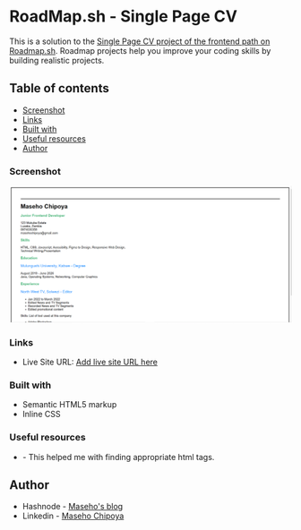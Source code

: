 # RoadMap.sh - Single Page CV

This is a solution to the [Single Page CV project of the frontend path  on Roadmap.sh](https://roadmap.sh/projects/single-page-cv). Roadmap projects help you improve your coding skills by building realistic projects. 

## Table of contents
  - [Screenshot](#screenshot)
  - [Links](#links)
  - [Built with](#built-with)
  - [Useful resources](#useful-resources)
- [Author](#author)


### Screenshot

![](./single.PNG)

### Links

- Live Site URL: [Add live site URL here](https://your-live-site-url.com)


### Built with

- Semantic HTML5 markup
- Inline CSS

### Useful resources

- [](https://www.w3schools.com/) - This helped me with finding appropriate html tags.

## Author

- Hashnode - [Maseho's blog](https://masehochipoya.hashnode.dev/)
- Linkedin - [Maseho Chipoya](https://www.linkedin.com/in/maseho-chipoya/)
